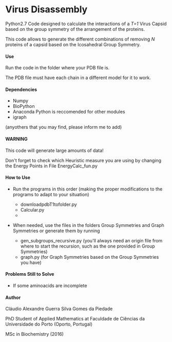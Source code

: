 # Virus Disassembly

Python2.7 Code designed to calculate the interactions of a *T=1* Virus Capsid based on the group symmetry of the arrangement of the proteins.

This code allows to generate the different combinations of removing *N* proteins of a capsid based on the Icosahedral Group Symmetry.


#### Use

Run the code in the folder where your PDB file is.

The PDB file must have each chain in a different model for it to work.

#### Dependencies

+ Numpy
+ BioPython
+ Anaconda Python is reccomended for other modules
+ igraph

(anyothers that you may find, please inform me to add)

#### WARNING

This code will generate large amounts of data!

Don't forget to check which Heuristic measure you are using by changing the Energy Points in File EnergyCalc_fun.py

#### How to Use

+ Run the programs in this order (making the proper modifications to the programs to adapt to your situation)
  + downloadpdbT1tofolder.py
  + Calcular.py
  + 

+ When needed, use the files in the folders Group Symmetries and Graph Symmetries or generate them by running
  + gen_subgroups_recursive.py (you'll always need an origin file from where to start the recursion, such as the one provided in Group Symmetries)
  + graph.py (for Graph Symmetries based on the Group Symmetries you have)

#### Problems Still to Solve

+ If some aminoacids are incomplete

#### Author

Cláudio Alexandre Guerra Silva Gomes da Piedade

PhD Student of Applied Mathematics at Faculdade de Ciências da Universidade do Porto (Oporto, Portugal)

MSc in Biochemistry (2016)

